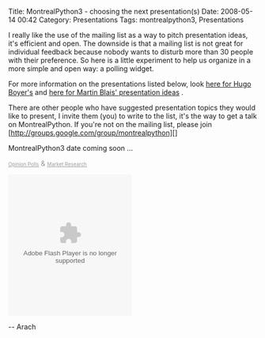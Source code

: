 Title: MontrealPython3 - choosing the next presentation(s)
Date: 2008-05-14 00:42
Category: Presentations
Tags: montrealpython3, Presentations

I really like the use of the mailing list as a way to pitch presentation
ideas, it's efficient and open. The downside is that a mailing list is
not great for individual feedback because nobody wants to disturb more
than 30 people with their preference. So here is a little experiment to
help us organize in a more simple and open way: a polling widget.

For more information on the presentations listed below, look [here for
Hugo Boyer's][] and [here for Martin Blais' presentation ideas][] .

There are other people who have suggested presentation topics they would
like to present, I invite them (you) to write to the list, it's the way
to get a talk on MontrealPython. If you're not on the mailing list,
please join [http://groups.google.com/group/montrealpython][]

MontrealPython3 date coming soon ...

<!-- Altering or removing this link is a breach of the Vizu Terms and Conditions -->

[<span style="color: #999999; text-decoration: underline; font-size: 10px">Opinion
Polls</span>][]<span style="color: #999999"> &
</span>[<span style="color: #999999; text-decoration: underline; font-size: 10px">Market
Research</span>][]

</p>
<embed src="http://wp.vizu.com/vizu_poll.swf" quality="high" scale="noscale" wmode="transparent" bgcolor="#ffffff" name="vizu_poll" allowscriptaccess="always" type="application/x-shockwave-flash" flashvars="js=false&amp;pid=93833&amp;ad=false&amp;vizu=true&amp;links=true&amp;mainBG=000000&amp;questionText=FFFFFF&amp;answerZoneBG=cccccc&amp;answerItemBG=eeeeee&amp;answerText=000000&amp;voteBG=C8C8C8&amp;voteText=000000" align="middle" height="286" width="250"></embed>

-- Arach

</p>

  [here for Hugo Boyer's]: http://groups.google.com/group/montrealpython/browse_thread/thread/c565d056ad6d71c4
    "montrealpython on google groups"
  [here for Martin Blais' presentation ideas]: http://groups.google.com/group/montrealpython/browse_thread/thread/22222477931ef4a0
    "Martin Blais : presentation on groups.google.com"
  [http://groups.google.com/group/montrealpython]: http://groups.google.com/group/montrealpython
    "MontrealPython group mailing list"
  [<span style="color: #999999; text-decoration: underline; font-size: 10px">Opinion
  Polls</span>]: http://www.vizu.com
  [<span style="color: #999999; text-decoration: underline; font-size: 10px">Market
  Research</span>]: http://answers.vizu.com/market-research.htm
